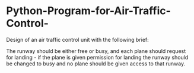# Python-Program-for-Air-Traffic-Control-
Design of an air traffic control unit with the following brief:  

The runway should be either free or busy, and each plane should request for landing - if the plane is given permission for landing the runway should be changed to busy and no plane should be given access to that runway.
